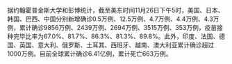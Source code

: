据约翰霍普金斯大学和彭博统计，截至美东时间11月26日下午5时，美国、日本、韩国、巴西、中国分别新增确诊0.5万例、12.5万例、4.7万例、4.4万例、4.3万例，累计确诊9856万例、2439万例、2694万例、3515万例、353万例，疫苗接种完毕比率为67.0%、81.7%、86.3%、81.3%、89.8%。此外，印度、法国、德国、英国、意大利、俄罗斯、土耳其、西班牙、越南、澳大利亚累计确诊超过1000万例。目前全球累计确诊6.41亿例，累计死亡663万例。